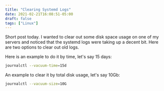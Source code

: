 ```yaml
---
title: "Clearing Systemd Logs"
date: 2021-02-21T16:08:51-05:00
draft: false
tags: ["Linux"]
---
```


Short post today. I wanted to clear out some disk space usage on one of my servers and noticed that the systemd logs were taking up a decent bit. Here are two options to clear out old logs.

Here is an example to do it by time, let's say 15 days:

```bash
journalctl --vacuum-time=15d
```

An example to clear it by total disk usage, let's say 10Gb:

```bash
journalctl --vacuum-size=10G
```

